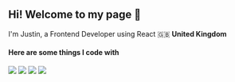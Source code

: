 ## Hi! Welcome to my page 👋
I'm Justin, a Frontend Developer using React 🇬🇧 <strong> United Kingdom </strong>

#### Here are some things I code with
<p>
<img src="https://img.shields.io/badge/-HTML-orange">
<img src="https://img.shields.io/badge/-CSS-blue">
<img src="https://img.shields.io/badge/-JavaScript-yellow">
<img src="https://img.shields.io/badge/-React-blue">
</p>
